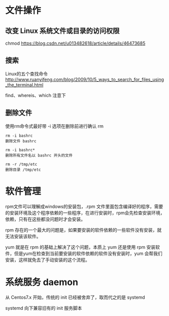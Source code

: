 # 文件操作
## 改变 Linux 系统文件或目录的访问权限
chmod
https://blog.csdn.net/u013482618/article/details/46473685

## 搜索
Linux的五个查找命令
http://www.ruanyifeng.com/blog/2009/10/5_ways_to_search_for_files_using_the_terminal.html

find、whereis、which 注意下

## 删除文件
使用rm命令式最好带 -i 选项在删除前进行确认
rm 

    rm -i bashrc
    删除文件 bashrc

    rm -i bashrc*
    删除所有文件名以 bashrc 开头的文件

    rm -r /tmp/etc
    删除目录 /tmp/etc

# 软件管理
rpm文件可以理解成windows的安装包，.rpm 文件里面包含编译好的程序，需要的安装环境及这个程序依赖的一些程序，在进行安装时，rpm会先检查安装环境，依赖，只有在这些都没问题时才会安装。

rpm 存在的一个最大的问题是，如果要安装的软件依赖的一些软件没有安装，就无法安装该软件。

yum 就是在 rpm 的基础上解决了这个问题，本质上 yum 还是使用 rpm 安装软件，但是yum在检查到当前要安装的软件依赖的软件没有安装时，yum 会帮我们安装，这样就免去了手动安装的这个流程。

# 系统服务 daemon
从 Centos7.x 开始，传统的 init 已经被舍弃了，取而代之的是 systemd

systemd 向下兼容旧有的 init 服务脚本